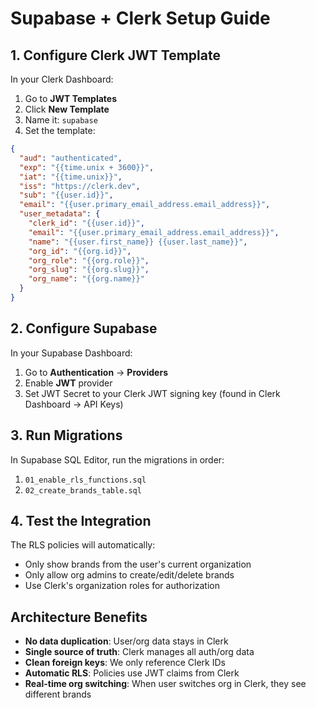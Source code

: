 # Supabase + Clerk Setup Guide

## 1. Configure Clerk JWT Template

In your Clerk Dashboard:

1. Go to **JWT Templates**
2. Click **New Template**
3. Name it: `supabase`
4. Set the template:

```json
{
  "aud": "authenticated",
  "exp": "{{time.unix + 3600}}",
  "iat": "{{time.unix}}",
  "iss": "https://clerk.dev",
  "sub": "{{user.id}}",
  "email": "{{user.primary_email_address.email_address}}",
  "user_metadata": {
    "clerk_id": "{{user.id}}",
    "email": "{{user.primary_email_address.email_address}}",
    "name": "{{user.first_name}} {{user.last_name}}",
    "org_id": "{{org.id}}",
    "org_role": "{{org.role}}",
    "org_slug": "{{org.slug}}",
    "org_name": "{{org.name}}"
  }
}
```

## 2. Configure Supabase

In your Supabase Dashboard:

1. Go to **Authentication** → **Providers**
2. Enable **JWT** provider
3. Set JWT Secret to your Clerk JWT signing key (found in Clerk Dashboard → API Keys)

## 3. Run Migrations

In Supabase SQL Editor, run the migrations in order:
1. `01_enable_rls_functions.sql`
2. `02_create_brands_table.sql`

## 4. Test the Integration

The RLS policies will automatically:
- Only show brands from the user's current organization
- Only allow org admins to create/edit/delete brands
- Use Clerk's organization roles for authorization

## Architecture Benefits

- **No data duplication**: User/org data stays in Clerk
- **Single source of truth**: Clerk manages all auth/org data
- **Clean foreign keys**: We only reference Clerk IDs
- **Automatic RLS**: Policies use JWT claims from Clerk
- **Real-time org switching**: When user switches org in Clerk, they see different brands